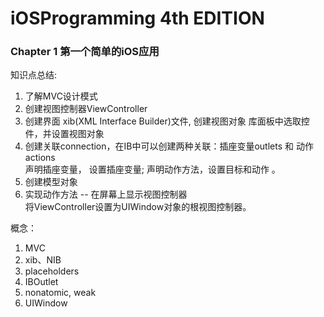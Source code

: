 # iOSProgramming 4th EDITION

### Chapter 1 第一个简单的iOS应用

知识点总结:  
1. 了解MVC设计模式  
2. 创建视图控制器ViewController  
3. 创建界面 xib(XML Interface Builder)文件, 创建视图对象 库面板中选取控件，并设置视图对象  
5. 创建关联connection，在IB中可以创建两种关联：插座变量outlets 和 动作actions  
   声明插座变量， 设置插座变量; 声明动作方法，设置目标和动作 。
6. 创建模型对象  
7. 实现动作方法  -- 在屏幕上显示视图控制器  
   将ViewController设置为UIWindow对象的根视图控制器。  

概念：  
1. MVC  
2. xib、NIB  
3. placeholders  
4. IBOutlet  
5. nonatomic, weak  
6. UIWindow